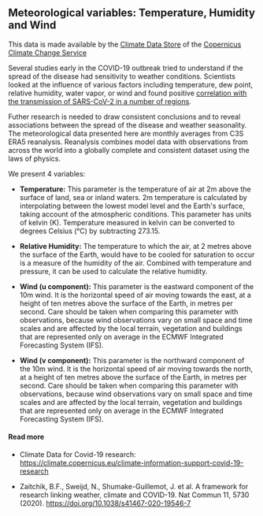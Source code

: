## Meteorological variables: Temperature, Humidity and Wind

This data is made available by the [Climate Data Store](https://cds.climate.copernicus.eu/) of the [Copernicus Climate Change Service](https://climate.copernicus.eu/)

Several studies early in the COVID-19 outbreak tried to understand if the spread of the disease had sensitivity to weather conditions. Scientists looked at the influence of various factors including temperature, dew point, relative humidity, water vapor, or wind and found positive [correlation with the transmission of SARS-CoV-2 in a number of regions](https://www.nature.com/articles/s41598-021-85493-y). 

Futher research is needed to draw consistent conclusions and to reveal associations between the spread of the disease and weather seasonality. 
The meteorological data presented here are monthly averages from C3S ERA5 reanalysis. Reanalysis combines model data with observations from across the world into a globally complete and consistent dataset using the laws of physics. 

We present 4 variables:

- **Temperature:** This parameter is the temperature of air at 2m above the surface of land, sea or inland waters. 2m temperature is calculated by interpolating between the lowest model level and the Earth's surface, taking account of the atmospheric conditions. This parameter has units of kelvin (K). Temperature measured in kelvin can be converted to degrees Celsius (°C) by subtracting 273.15.

- **Relative Humidity:** 	The temperature to which the air, at 2 metres above the surface of the Earth, would have to be cooled for saturation to occur is a measure of the humidity of the air. Combined with temperature and pressure, it can be used to calculate the relative humidity.

- **Wind (u component):** 	This parameter is the eastward component of the 10m wind. It is the horizontal speed of air moving towards the east, at a height of ten metres above the surface of the Earth, in metres per second. Care should be taken when comparing this parameter with observations, because wind observations vary on small space and time scales and are affected by the local terrain, vegetation and buildings that are represented only on average in the ECMWF Integrated Forecasting System (IFS).

- **Wind (v component):** This parameter is the northward component of the 10m wind. It is the horizontal speed of air moving towards the north, at a height of ten metres above the surface of the Earth, in metres per second. Care should be taken when comparing this parameter with observations, because wind observations vary on small space and time scales and are affected by the local terrain, vegetation and buildings that are represented only on average in the ECMWF Integrated Forecasting System (IFS).

#### Read more

- Climate Data for Covid-19 research: https://climate.copernicus.eu/climate-information-support-covid-19-research 

- Zaitchik, B.F., Sweijd, N., Shumake-Guillemot, J. et al. A framework for research linking weather, climate and COVID-19. Nat Commun 11, 5730 (2020). https://doi.org/10.1038/s41467-020-19546-7


